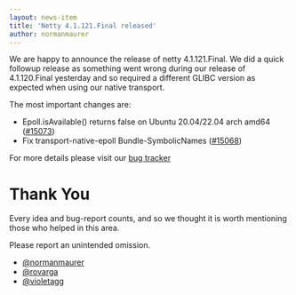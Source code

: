 ```yaml
---
layout: news-item
title: 'Netty 4.1.121.Final released'
author: normanmaurer
---
```


We are happy to announce the release of netty 4.1.121.Final. We did a quick followup release as something went wrong during our release of 4.1.120.Final yesterday and so required a different GLIBC version as expected when using our native transport.

The most important changes are:

* Epoll.isAvailable() returns false on Ubuntu 20.04/22.04 arch amd64 ([#15073](https://github.com/netty/netty/issues/15073))
* Fix transport-native-epoll Bundle-SymbolicNames ([#15068](https://github.com/netty/netty/pull/15068))

For more details please visit our [bug tracker](https://github.com/netty/netty/issues?q=milestone%3A4.1.121.Final+is%3Aclosed)

# Thank You

Every idea and bug-report counts, and so we thought it is worth mentioning those who helped in this area.

Please report an unintended omission.

* [@normanmaurer](https://github.com/normanmaurer)
* [@rovarga](https://github.com/rovarga)
* [@violetagg](https://github.com/violetagg)

